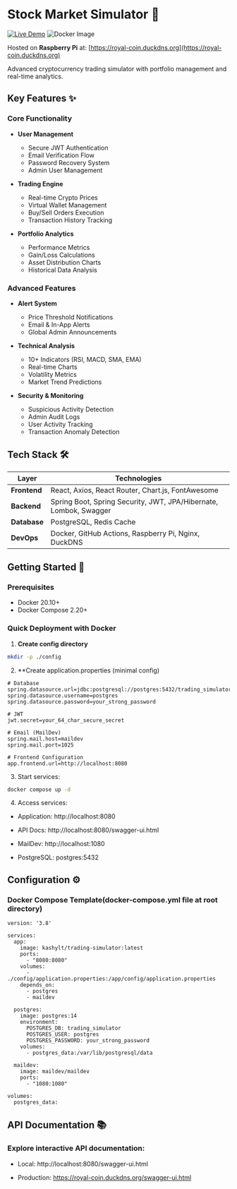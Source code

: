 # Stock Market Simulator 🚀

[![Live Demo](https://img.shields.io/badge/demo-live-green.svg)](https://royal-coin.duckdns.org)
![Docker Image](https://img.shields.io/badge/docker%20image-kashylt/trading--simulator-blue)

Hosted on **Raspberry Pi** at: [https://royal-coin.duckdns.org](https://royal-coin.duckdns.org)

Advanced cryptocurrency trading simulator with portfolio management and real-time analytics.

## Key Features ✨

### Core Functionality
- **User Management**
    - Secure JWT Authentication
    - Email Verification Flow
    - Password Recovery System
    - Admin User Management

- **Trading Engine**
    - Real-time Crypto Prices
    - Virtual Wallet Management
    - Buy/Sell Orders Execution
    - Transaction History Tracking

- **Portfolio Analytics**
    - Performance Metrics
    - Gain/Loss Calculations
    - Asset Distribution Charts
    - Historical Data Analysis

### Advanced Features
- **Alert System**
    - Price Threshold Notifications
    - Email & In-App Alerts
    - Global Admin Announcements

- **Technical Analysis**
    - 10+ Indicators (RSI, MACD, SMA, EMA)
    - Real-time Charts
    - Volatility Metrics
    - Market Trend Predictions

- **Security & Monitoring**
    - Suspicious Activity Detection
    - Admin Audit Logs
    - User Activity Tracking
    - Transaction Anomaly Detection

## Tech Stack 🛠️

| Layer        | Technologies                                                                 |
|--------------|------------------------------------------------------------------------------|
| **Frontend** | React, Axios, React Router, Chart.js, FontAwesome                            |
| **Backend**  | Spring Boot, Spring Security, JWT, JPA/Hibernate, Lombok, Swagger            |
| **Database** | PostgreSQL, Redis Cache                                                     |
| **DevOps**   | Docker, GitHub Actions, Raspberry Pi, Nginx, DuckDNS                        |

## Getting Started 🚦

### Prerequisites
- Docker 20.10+
- Docker Compose 2.20+

### Quick Deployment with Docker

1. **Create config directory**
```bash
mkdir -p ./config
```

2. **Create application.properties (minimal config)
```
# Database
spring.datasource.url=jdbc:postgresql://postgres:5432/trading_simulator
spring.datasource.username=postgres
spring.datasource.password=your_strong_password

# JWT
jwt.secret=your_64_char_secure_secret

# Email (MailDev)
spring.mail.host=maildev
spring.mail.port=1025

# Frontend Configuration
app.frontend.url=http://localhost:8080

```

3. Start services:
```bash
docker compose up -d
```

4. Access services:

- Application: http://localhost:8080

- API Docs: http://localhost:8080/swagger-ui.html

- MailDev: http://localhost:1080

- PostgreSQL: postgres:5432

## Configuration ⚙️
### Docker Compose Template(docker-compose.yml file at root directory)

```
version: '3.8'

services:
  app:
    image: kashylt/trading-simulator:latest
    ports:
      - "8080:8080"
    volumes:
      - ./config/application.properties:/app/config/application.properties
    depends_on:
      - postgres
      - maildev

  postgres:
    image: postgres:14
    environment:
      POSTGRES_DB: trading_simulator
      POSTGRES_USER: postgres
      POSTGRES_PASSWORD: your_strong_password
    volumes:
      - postgres_data:/var/lib/postgresql/data

  maildev:
    image: maildev/maildev
    ports:
      - "1080:1080"

volumes:
  postgres_data:
```

## API Documentation 📚

### Explore interactive API documentation:

- Local: http://localhost:8080/swagger-ui.html

- Production: https://royal-coin.duckdns.org/swagger-ui.html





